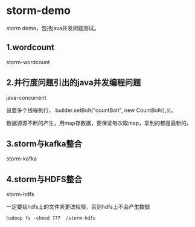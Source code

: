 # storm-demo
storm demo，包括java并发问题测试。    


## 1.wordcount
storm-wordcount  


## 2.并行度问题引出的java并发编程问题
java-concurrent   
  
设置多个线程执行， builder.setBolt("countBolt", new CountBolt(),`3`)。   

数据源源不断的产生，用map存数据，要保证每次取map，拿到的都是最新的。 

## 3.storm与kafka整合
storm-kafka

## 4.storm与HDFS整合
storm-hdfs

一定要给hdfs上的文件夹更改权限，否则hdfs上不会产生数据   
```
hadoop fs -chmod 777  /storm-hdfs
```
